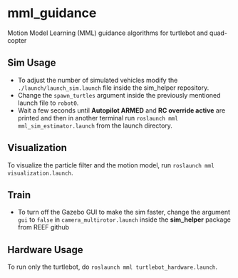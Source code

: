 # mml_guidance

Motion Model Learning (MML) guidance algorithms for turtlebot and quad-copter

## Sim Usage

- To adjust the number of simulated vehicles modify the `./launch/launch_sim.launch` file inside the sim_helper repository.  
- Change the `spawn_turtles` argument inside the previously mentioned launch file to `robot0`.
- Wait a few seconds until __Autopilot ARMED__ and __RC override active__ are printed and then in another terminal run `roslaunch mml mml_sim_estimator.launch` from the launch directory.

## Visualization
To visualize the particle filter and the motion model, run `roslaunch mml visualization.launch`. 

## Train 
- To turn off the Gazebo GUI to make the sim faster, change the argument `gui` to `false` in `camera_multirotor.launch` inside the **sim_helper** package from REEF github

## Hardware Usage
To run only the turtlebot, do `roslaunch mml turtlebot_hardware.launch`.